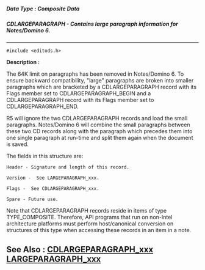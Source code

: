 ##### Data Type : Composite Data
##### CDLARGEPARAGRAPH - Contains large paragraph information for Notes/Domino 6.
---
```
#include <editods.h>
```
**Description :**

The 64K limit on paragraphs has been removed in Notes/Domino 6.  To ensure 
backward compatibility, "large" paragraphs are broken into smaller paragraphs 
which are bracketed by a CDLARGEPARAGRAPH record with its Flags member set to 
CDLARGEPARAGRAPH_BEGIN and a CDLARGEPARAGRAPH record with its Flags member set 
to CDLARGEPARAGRAPH_END. 

R5 will ignore the two CDLARGEPARAGRAPH records and load the small paragraphs. 
Notes/Domino 6 will combine the small paragraphs between these two CD records 
along with the paragraph which precedes them into one single paragraph at 
run-time and split them again when the document is saved.

The fields in this structure are:

    Header - Signature and length of this record.
    
    Version -  See LARGEPARAGRAPH_xxx.

    Flags -  See CDLARGEPARAGRAPH_xxx.

    Spare - Future use.

Note that CDLARGEPARAGRAPH records reside in items of type TYPE_COMPOSITE. 
Therefore, API programs that run on non-Intel architecture platforms must 
perform host/canonical conversion on structures of this type when accessing 
these records in an item in a note.

**See Also :**
[CDLARGEPARAGRAPH_xxx](/reference/Symb/CDLARGEPARAGRAPH_xxx)
[LARGEPARAGRAPH_xxx](/reference/Symb/LARGEPARAGRAPH_xxx)
---
